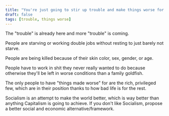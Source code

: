 ```yaml
---
title: "You're just going to stir up trouble and make things worse for everyone with this Socialism crap."
draft: false
tags: [trouble, things worse]
---
```


The "trouble" is already here and more "trouble" is coming.  
  
People are starving or working double jobs without resting to just barely not starve.  
  
People are being killed because of their skin color, sex, gender, or age.  
  
People have to work in shit they never really wanted to do because otherwise they'll be left in worse conditions than a family goldfish.  
  
The only people to have "things made worse" for are the rich, privileged few, which are in their position thanks to how bad life is for the rest.  
  
Socialism is an attempt to make the world better, which is way better than anything Capitalism is going to achieve. If you don't like Socialism, propose a better social and economic alternative/framework.

